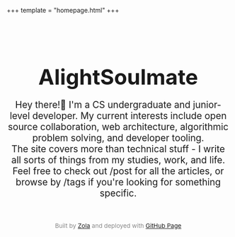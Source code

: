 +++
template = "homepage.html"
+++

<style>
.homepage-hero {
    text-align: center;
    padding: 2rem 0;
}

.homepage-hero-title {
    font-size: 3rem;
    margin-bottom: 1rem;
}

.homepage-hero-subtitle {
    font-size: 1.3rem;
    margin-bottom: 1rem;
}

</style>

<div class="homepage-hero">
    <h1 class="homepage-hero-title">AlightSoulmate</h1>
    <p class="homepage-hero-subtitle">Hey there!👋 I'm a CS undergraduate and junior-level developer. My current interests include open source collaboration, web architecture, algorithmic problem solving, and developer tooling.<br/>
    The site covers more than technical stuff - I write all sorts of things from my studies, work, and life. Feel free to check out /post for all the articles, or browse by /tags if you're looking for something specific.</p>
</div>

<!-- # Pinned

- none  -->

<footer style="text-align: center; font-size: 0.85rem; color: #888; padding: 5px 0;">
  Built by <a href="https://www.getzola.org/" target="_blank">Zola</a> and deployed with <a href="https://docs.github.com/zh/pages" target="_blank">GitHub Page</a>
</footer>
